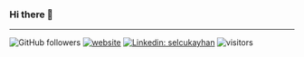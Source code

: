 ### Hi there 👋

---
![GitHub followers](https://img.shields.io/github/followers/selcukayhan?label=Follow&style=social)
[![website](https://img.shields.io/badge/Website-46a2f1.svg?&style=flat-square&logo=Google-Chrome&logoColor=white&link=http://selcukayhan.com/)](http://selcukayhan.com/)
[![Linkedin: selcukayhan](https://img.shields.io/badge/-selcukayhan-blue?style=flat-square&logo=Linkedin&logoColor=white&link=https://www.linkedin.com/in/selcukayhan/)](https://www.linkedin.com/in/selcukayhan/)
![visitors](https://visitor-badge.glitch.me/badge?page_id=selcukayhan.selcukayhan)

<!--
**selcukayhan/selcukayhan** is a ✨ _special_ ✨ repository because its `README.md` (this file) appears on your GitHub profile.

Here are some ideas to get you started:

- 🔭 I’m currently working on ...
- 🌱 I’m currently learning ...
- 👯 I’m looking to collaborate on ...
- 🤔 I’m looking for help with ...
- 💬 Ask me about ...
- 📫 How to reach me: ...
- 😄 Pronouns: ...
- ⚡ Fun fact: ...
-->

